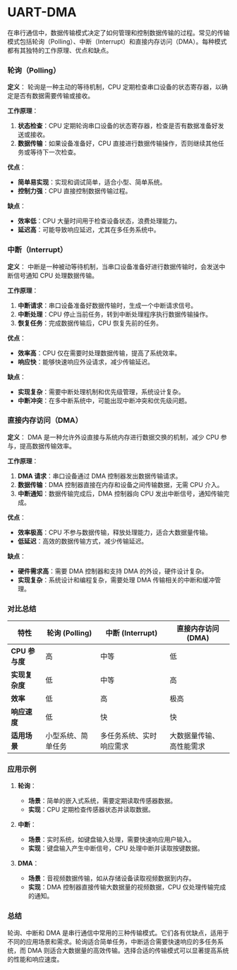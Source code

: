 # UART-DMA

在串行通信中，数据传输模式决定了如何管理和控制数据传输的过程。常见的传输模式包括轮询（Polling）、中断（Interrupt）和直接内存访问（DMA）。每种模式都有其独特的工作原理、优点和缺点。

### 轮询（Polling）

**定义**：
轮询是一种主动的等待机制，CPU 定期检查串口设备的状态寄存器，以确定是否有数据需要传输或接收。

**工作原理**：

1. **状态检查**：CPU 定期轮询串口设备的状态寄存器，检查是否有数据准备好发送或接收。
2. **数据传输**：如果设备准备好，CPU 直接进行数据传输操作，否则继续其他任务或等待下一次检查。

**优点**：

- **简单易实现**：实现和调试简单，适合小型、简单系统。
- **控制力强**：CPU 直接控制数据传输过程。

**缺点**：

- **效率低**：CPU 大量时间用于检查设备状态，浪费处理能力。
- **延迟高**：可能导致响应延迟，尤其在多任务系统中。

### 中断（Interrupt）

**定义**：
中断是一种被动等待机制，当串口设备准备好进行数据传输时，会发送中断信号通知 CPU 处理数据传输。

**工作原理**：

1. **中断请求**：串口设备准备好数据传输时，生成一个中断请求信号。
2. **中断处理**：CPU 停止当前任务，转到中断处理程序执行数据传输操作。
3. **恢复任务**：完成数据传输后，CPU 恢复先前的任务。

**优点**：

- **效率高**：CPU 仅在需要时处理数据传输，提高了系统效率。
- **响应快**：能够快速响应外设请求，减少传输延迟。

**缺点**：

- **实现复杂**：需要中断处理机制和优先级管理，系统设计复杂。
- **中断冲突**：在多中断系统中，可能出现中断冲突和优先级问题。

### 直接内存访问（DMA）

**定义**：
DMA 是一种允许外设直接与系统内存进行数据交换的机制，减少 CPU 参与，提高数据传输效率。

**工作原理**：

1. **DMA 请求**：串口设备通过 DMA 控制器发出数据传输请求。
2. **数据传输**：DMA 控制器直接在内存和设备之间传输数据，无需 CPU 介入。
3. **中断通知**：数据传输完成后，DMA 控制器向 CPU 发出中断信号，通知传输完成。

**优点**：

- **效率极高**：CPU 不参与数据传输，释放处理能力，适合大数据量传输。
- **低延迟**：高效的数据传输方式，减少传输延迟。

**缺点**：

- **硬件需求高**：需要 DMA 控制器和支持 DMA 的外设，硬件设计复杂。
- **实现复杂**：系统设计和编程复杂，需要处理 DMA 传输相关的中断和缓冲管理。

### 对比总结

| 特性           | 轮询 (Polling)     | 中断 (Interrupt)         | 直接内存访问 (DMA)       |
| -------------- | ------------------ | ------------------------ | ------------------------ |
| **CPU 参与度** | 高                 | 中等                     | 低                       |
| **实现复杂度** | 低                 | 中等                     | 高                       |
| **效率**       | 低                 | 高                       | 极高                     |
| **响应速度**   | 低                 | 快                       | 快                       |
| **适用场景**   | 小型系统、简单任务 | 多任务系统、实时响应需求 | 大数据量传输、高性能需求 |

### 应用示例

1. **轮询**：

   - **场景**：简单的嵌入式系统，需要定期读取传感器数据。
   - **实现**：CPU 定期检查传感器状态并读取数据。

2. **中断**：

   - **场景**：实时系统，如键盘输入处理，需要快速响应用户输入。
   - **实现**：键盘输入产生中断信号，CPU 处理中断并读取按键数据。

3. **DMA**：
   - **场景**：音视频数据传输，如从存储设备读取视频数据到内存。
   - **实现**：DMA 控制器直接传输大数据量的视频数据，CPU 仅处理传输完成的通知。

### 总结

轮询、中断和 DMA 是串行通信中常用的三种传输模式。它们各有优缺点，适用于不同的应用场景和需求。轮询适合简单任务，中断适合需要快速响应的多任务系统，而 DMA 则适合大数据量的高效传输。选择合适的传输模式可以显著提高系统的性能和响应速度。

